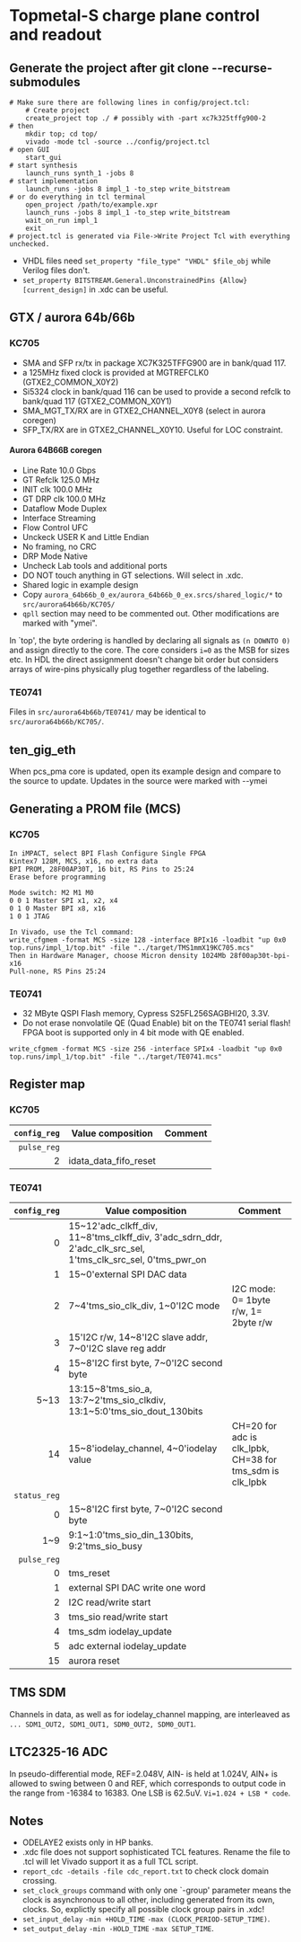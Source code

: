 # Topmetal-S charge plane control and readout
## Generate the project after git clone --recurse-submodules
```
# Make sure there are following lines in config/project.tcl:
    # Create project
    create_project top ./ # possibly with -part xc7k325tffg900-2
# then
    mkdir top; cd top/
    vivado -mode tcl -source ../config/project.tcl
# open GUI
    start_gui
# start synthesis
    launch_runs synth_1 -jobs 8
# start implementation
    launch_runs -jobs 8 impl_1 -to_step write_bitstream
# or do everything in tcl terminal
    open_project /path/to/example.xpr
    launch_runs -jobs 8 impl_1 -to_step write_bitstream
    wait_on_run impl_1
    exit
# project.tcl is generated via File->Write Project Tcl with everything unchecked.
```
* VHDL files need ```set_property "file_type" "VHDL" $file_obj``` while Verilog files don't.
* ```set_property BITSTREAM.General.UnconstrainedPins {Allow} [current_design]``` in .xdc can be useful.

## GTX / aurora 64b/66b
### KC705
* SMA and SFP rx/tx in package XC7K325TFFG900 are in bank/quad 117.
* a 125MHz fixed clock is provided at MGTREFCLK0 (GTXE2_COMMON_X0Y2)
* Si5324 clock in bank/quad 116 can be used to provide a second refclk to bank/quad 117 (GTXE2_COMMON_X0Y1)
* SMA_MGT_TX/RX are in GTXE2_CHANNEL_X0Y8 (select in aurora coregen)
* SFP_TX/RX are in GTXE2_CHANNEL_X0Y10.  Useful for LOC constraint.
#### Aurora 64B66B coregen
* Line Rate 10.0 Gbps
* GT Refclk 125.0 MHz
* INIT clk 100.0 MHz
* GT DRP clk 100.0 MHz
* Dataflow Mode Duplex
* Interface Streaming
* Flow Control UFC
* Unckeck USER K and Little Endian
* No framing, no CRC
* DRP Mode Native
* Uncheck Lab tools and additional ports
* DO NOT touch anything in GT selections.  Will select in .xdc.
* Shared logic in example design
* Copy ```aurora_64b66b_0_ex/aurora_64b66b_0_ex.srcs/shared_logic/*``` to ```src/aurora64b66b/KC705/```
* ```qpll``` section may need to be commented out.  Other modifications are marked with "ymei".

In `top', the byte ordering is handled by declaring all signals as ```(n DOWNTO 0)``` and assign directly to the core.  The core considers ```i=0``` as the MSB for sizes etc.  In HDL the direct assignment doesn't change bit order but considers arrays of wire-pins physically plug together regardless of the labeling.

### TE0741

Files in ```src/aurora64b66b/TE0741/``` may be identical to ```src/aurora64b66b/KC705/```.

## ten_gig_eth
When pcs_pma core is updated, open its example design and compare to the source to update.  Updates in the source were marked with --ymei

## Generating a PROM file (MCS)
### KC705
```
In iMPACT, select BPI Flash Configure Single FPGA
Kintex7 128M, MCS, x16, no extra data
BPI PROM, 28F00AP30T, 16 bit, RS Pins to 25:24
Erase before programming

Mode switch: M2 M1 M0
0 0 1 Master SPI x1, x2, x4
0 1 0 Master BPI x8, x16
1 0 1 JTAG

In Vivado, use the Tcl command:
write_cfgmem -format MCS -size 128 -interface BPIx16 -loadbit "up 0x0 top.runs/impl_1/top.bit" -file "../target/TMS1mmX19KC705.mcs"
Then in Hardware Manager, choose Micron density 1024Mb 28f00ap30t-bpi-x16
Pull-none, RS Pins 25:24
```
### TE0741
* 32 MByte QSPI Flash memory, Cypress S25FL256SAGBHI20, 3.3V.
* Do not erase nonvolatile QE (Quad Enable) bit on the TE0741 serial flash!  FPGA boot is supported only in 4 bit mode with QE enabled.
```
write_cfgmem -format MCS -size 256 -interface SPIx4 -loadbit "up 0x0 top.runs/impl_1/top.bit" -file "../target/TE0741.mcs"
```

## Register map
### KC705
| ```config_reg``` | Value composition                                       | Comment |
| ----------------:| ------------------------------------------------------- | ------- |
| ```pulse_reg```  |                                                         |         |
| 2                | idata_data_fifo_reset                                   |         |

### TE0741
| ```config_reg``` | Value composition                                       | Comment |
| ----------------:| ------------------------------------------------------- | ------- |
| 0                | 15~12'adc_clkff_div, 11~8'tms_clkff_div, 3'adc_sdrn_ddr, 2'adc_clk_src_sel, 1'tms_clk_src_sel, 0'tms_pwr_on | |
| 1                | 15~0'external SPI DAC data                              |         |
| 2                | 7~4'tms_sio_clk_div, 1~0'I2C mode | I2C mode: 0= 1byte r/w, 1= 2byte r/w |
| 3                | 15'I2C r/w, 14~8'I2C slave addr, 7~0'I2C slave reg addr |         |
| 4                | 15~8'I2C first byte, 7~0'I2C second byte                |         |
| 5~13             | 13:15~8'tms_sio_a, 13:7~2'tms_sio_clkdiv, 13:1~5:0'tms_sio_dout_130bits |       |
| 14               | 15~8'iodelay_channel, 4~0'iodelay value                 | CH=20 for adc is clk_lpbk, CH=38 for tms_sdm is clk_lpbk |
| ```status_reg``` |                                                         |         |
| 0                | 15~8'I2C first byte, 7~0'I2C second byte                |         |
| 1~9              | 9:1~1:0'tms_sio_din_130bits, 9:2'tms_sio_busy           |         |
| ```pulse_reg```  |                                                         |         |
| 0                | tms_reset                                               |         |
| 1                | external SPI DAC write one word                         |         |
| 2                | I2C read/write start                                    |         |
| 3                | tms_sio read/write start                                |         |
| 4                | tms_sdm iodelay_update                                  |         |
| 5                | adc external iodelay_update                             |         |
| 15               | aurora reset                                            |         |

## TMS SDM

Channels in data, as well as for iodelay_channel mapping, are interleaved as ```... SDM1_OUT2, SDM1_OUT1, SDM0_OUT2, SDM0_OUT1```.

## LTC2325-16 ADC

In pseudo-differential mode, REF=2.048V, AIN- is held at 1.024V, AIN+ is allowed to swing between 0 and REF, which corresponds to output code in the range from -16384 to 16383.  One LSB is 62.5uV.  ```Vi=1.024 + LSB * code```.

## Notes

* ODELAYE2 exists only in HP banks.
* .xdc file does not support sophisticated TCL features.  Rename the file to .tcl will let Vivado support it as a full TCL script.
* ```report_cdc -details -file cdc_report.txt``` to check clock domain crossing.
* ```set_clock_groups``` command with only one `-group' parameter means the clock is asynchronous to all other, including generated from its own, clocks.  So, explictly specify all possible clock group pairs in .xdc!
* ```set_input_delay``` ```-min +HOLD_TIME``` ```-max (CLOCK_PERIOD-SETUP_TIME)```.
* ```set_output_delay``` ```-min -HOLD_TIME``` ```-max SETUP_TIME```.
